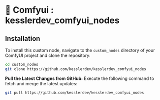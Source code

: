 # 🔗 Comfyui : kesslerdev_comfyui_nodes


## Installation

To install this custom node, navigate to the `custom_nodes` directory of your ComfyUI project and clone the repository:

```bash
cd custom_nodes
git clone https://github.com/kesslerdev/kesslerdev_comfyui_nodes
```

**Pull the Latest Changes from GitHub:**
Execute the following command to fetch and merge the latest updates:

```bash
git pull https://github.com/kesslerdev/kesslerdev_comfyui_nodes
```
